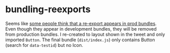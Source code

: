 # bundling-reexports

Seems like [some people think that a re-export appears in prod bundles](https://twitter.com/iamakulov/status/1331551351214645251).
Even though they appear in development bundles, they will be removed from production bundles.
I re-created to layout shown in the tweet and only imported `Button`.
The final bundle (`dist/index.js`) only contains Button (search for `data-testid`) but no Icon.
